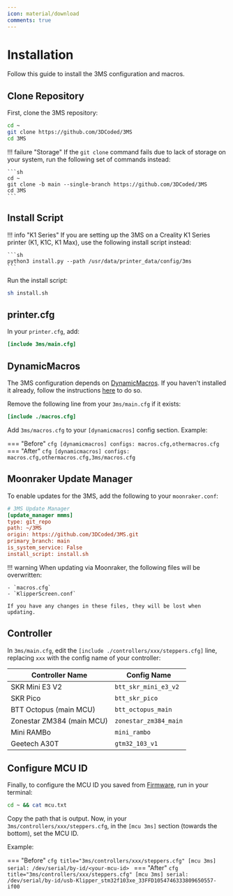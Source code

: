 ```yaml
---
icon: material/download
comments: true
---
```


# Installation

Follow this guide to install the 3MS configuration and macros.

## Clone Repository

First, clone the 3MS repository:

```sh
cd ~
git clone https://github.com/3DCoded/3MS
cd 3MS
```

!!! failure "Storage"
    If the `git clone` command fails due to lack of storage on your system, run the following set of commands instead:

    ```sh
    cd ~
    git clone -b main --single-branch https://github.com/3DCoded/3MS
    cd 3MS
    ```

## Install Script

!!! info "K1 Series"
    If you are setting up the 3MS on a Creality K1 Series printer (K1, K1C, K1 Max), use the following install script instead:

    ```sh
    python3 install.py --path /usr/data/printer_data/config/3ms
    ```

Run the install script:

```sh
sh install.sh
```

## printer.cfg

In your `printer.cfg`, add:

```cfg title="printer.cfg"
[include 3ms/main.cfg]
```

## DynamicMacros

The 3MS configuration depends on [DynamicMacros](https://github.com/3dcoded/DynamicMacros). If you haven't installed it already, follow the instructions [here](https://3dcoded.github.io/DynamicMacros/setup/) to do so.

Remove the following line from your `3ms/main.cfg` if it exists:

```cfg title="3ms/main.cfg"
[include ./macros.cfg]
```

Add `3ms/macros.cfg` to your `[dynamicmacros]` config section. Example:

=== "Before"
    ```cfg
    [dynamicmacros]
    configs: macros.cfg,othermacros.cfg
    ```
=== "After"
    ```cfg
    [dynamicmacros]
    configs: macros.cfg,othermacros.cfg,3ms/macros.cfg
    ```

## Moonraker Update Manager

To enable updates for the 3MS, add the following to your `moonraker.conf`:

```cfg title="moonraker.conf"
# 3MS Update Manager
[update_manager mmms]
type: git_repo
path: ~/3MS
origin: https://github.com/3DCoded/3MS.git
primary_branch: main
is_system_service: False
install_script: install.sh
```

!!! warning
    When updating via Moonraker, the following files will be overwritten:
        
    - `macros.cfg`
    - `KlipperScreen.conf`
    
    If you have any changes in these files, they will be lost when updating.

## Controller

In `3ms/main.cfg`, edit the `[include ./controllers/xxx/steppers.cfg]` line, replacing `xxx` with the config name of your controller:

| Controller Name | Config Name |
| - | - |
| SKR Mini E3 V2 | `btt_skr_mini_e3_v2` |
| SKR Pico | `btt_skr_pico` |
| BTT Octopus (main MCU) | `btt_octopus_main` |
| Zonestar ZM384 (main MCU) | `zonestar_zm384_main` |
| Mini RAMBo | `mini_rambo` |
| Geetech A30T | `gtm32_103_v1` |

## Configure MCU ID

Finally, to configure the MCU ID you saved from [Firmware](firmware.md), run in your terminal:

```sh
cd ~ && cat mcu.txt
```

Copy the path that is output. Now, in your `3ms/controllers/xxx/steppers.cfg`, in the `[mcu 3ms]` section (towards the bottom), set the MCU ID.

Example:

=== "Before"
    ```cfg title="3ms/controllers/xxx/steppers.cfg"
    [mcu 3ms]
    serial: /dev/serial/by-id/<your-mcu-id>
    ```
=== "After"
    ```cfg title="3ms/controllers/xxx/steppers.cfg"
    [mcu 3ms]
    serial: /dev/serial/by-id/usb-Klipper_stm32f103xe_33FFD1054746333809650557-if00
    ```